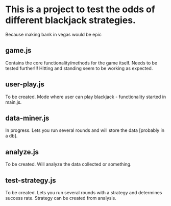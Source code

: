 # This is a project to test the odds of different blackjack strategies.
Because making bank in vegas would be epic
## game.js
Contains the core functionality/methods for the game itself.
Needs to be tested further!!! Hitting and standing seem to be working as expected.
## user-play.js
To be created. Mode where user can play blackjack - functionality started in main.js.

## data-miner.js
In progress. Lets you run several rounds and will store the data [probably in a db].

## analyze.js
To be created. Will analyze the data collected or something.

## test-strategy.js
To be created. Lets you run several rounds with a strategy and determines success rate.
Strategy can be created from analysis.
